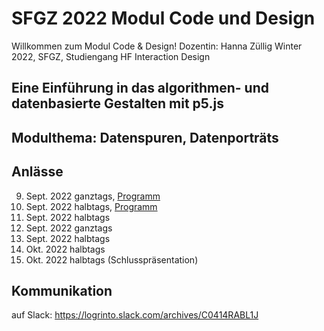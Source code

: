 # SFGZ 2022 Modul Code und Design
Willkommen zum Modul Code & Design! 
Dozentin: Hanna Züllig
Winter 2022, SFGZ, Studiengang HF Interaction Design

## Eine Einführung in das algorithmen- und datenbasierte Gestalten mit p5.js
## Modulthema: Datenspuren, Datenporträts

## Anlässe 
09. Sept. 2022 ganztags, <a href="https://github.com/hzuellig/sfgz-designandcode/blob/main/09092022/tagesprogramm.md">Programm</a>
16. Sept. 2022 halbtags, <a href="https://github.com/hzuellig/sfgz-designandcode/blob/main/16092022/tagesprogramm.md">Programm</a>
17. Sept. 2022 halbtags
24. Sept. 2022 ganztags
30. Sept. 2022 halbtags
07. Okt. 2022 halbtags
08. Okt. 2022 halbtags (Schlusspräsentation)

## Kommunikation
auf Slack: https://logrinto.slack.com/archives/C0414RABL1J





